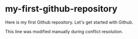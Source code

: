 # my-first-github-repository
Here is my first Github repository. Let's get started with Github.

This line was modified manually during conflict resolution.
